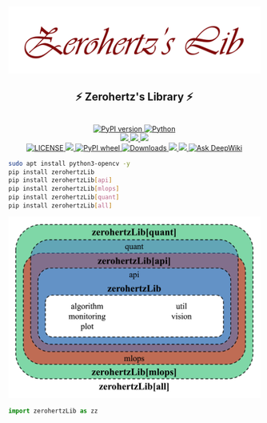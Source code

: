 <p align="center">
    <img src="https://raw.githubusercontent.com/Zerohertz/zerohertzLib/refs/heads/master/docs/assets/props/zerohertzLib-tp-red.png" alt="zerohertzLib-tp-red"/>
</p>

<h2 align = "center">
    ⚡ Zerohertz's Library ⚡
</h2>

<p align="center">
    <br/>
    <a href="https://pypi.org/project/zerohertzLib/">
        <img src="https://img.shields.io/pypi/v/zerohertzLib?style=for-the-badge&logo=PyPI&logoColor=FFFFFF&labelColor=3775A9&color=007EC6" alt="PyPI version"/>
    </a>
    <a href="https://pypi.org/project/zerohertzLib/">
        <img src="https://img.shields.io/pypi/pyversions/zerohertzLib?style=for-the-badge&logo=PyPI&logoColor=FFFFFF&labelColor=3775A9&color=007EC6" alt="Python"/>
    </a>
    <br/>
    <a href="https://github.com/Zerohertz/zerohertzLib">
        <img src="https://img.shields.io/badge/GitHub-181717?style=for-the-badge&logo=GitHub&logoColor=white"/>
    </a>
    <a href="https://app.readthedocs.org/projects/zerohertzlib/">
        <img src="https://img.shields.io/badge/Read the Docs-8CA1AF?style=for-the-badge&logo=readthedocs&logoColor=white"/>
    </a>
    <a href="https://zerohertzlib.readthedocs.io/">
        <img src="https://img.shields.io/badge/Material for MkDocs-526CFE?style=for-the-badge&logo=materialformkdocs&logoColor=white"/>
    </a>
    <br/>
    <a href="https://github.com/Zerohertz/zerohertzLib/blob/master/LICENSE">
        <img src="https://img.shields.io/pypi/l/zerohertzLib" alt="LICENSE"/>
    </a>
    <a href="https://github.com/astral-sh/ruff">
        <img src="https://img.shields.io/badge/code%20style-ruff-ruff"/>
    </a>
    <a href="https://pypi.org/project/zerohertzLib/">
        <img alt="PyPI wheel" src="https://img.shields.io/pypi/wheel/zerohertzLib"/>
    </a>
    <a href="https://pypi.org/project/zerohertzLib/">
        <img src="https://img.shields.io/pypi/dm/zerohertzLib" alt="Downloads"/>
    </a>
    <a href="https://app.codacy.com/gh/Zerohertz/zerohertzLib/dashboard?utm_source=gh&utm_medium=referral&utm_content=&utm_campaign=Badge_grade">
        <img src="https://app.codacy.com/project/badge/Grade/b08b1d140ee54ae1aa8ee251cb5888ff"/>
    </a>
    <a href="https://codecov.io/github/Zerohertz/zerohertzLib" >
        <img src="https://codecov.io/github/Zerohertz/zerohertzLib/graph/badge.svg?token=6OAPJIZ2NX"/>
    </a>
    <a href="https://deepwiki.com/Zerohertz/zerohertzLib">
        <img src="https://deepwiki.com/badge.svg" alt="Ask DeepWiki"/>
    </a>
</p>

```bash
sudo apt install python3-opencv -y
pip install zerohertzLib
pip install zerohertzLib[api]
pip install zerohertzLib[mlops]
pip install zerohertzLib[quant]
pip install zerohertzLib[all]
```

<p align="center">
    <img src="https://raw.githubusercontent.com/Zerohertz/zerohertzLib/refs/heads/master/docs/assets/props/schematic.png" alt="schematic" width="600"/>
</p>

```python
import zerohertzLib as zz
```
